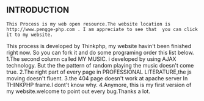 ﻿## INTRODUCTION
	This Process is my web open resource.The website location is http://www.pengge-php.com . I am appreciate to see that  you can click it to my website.
This process is developed by Thinkphp, my website havin't been finished right now. So you can fork it and do some programing  order this list below.
	1.The second column called MY MUSIC. i developed by using AJAX technology. But the the pattern of random playing the music doesn't come true.
	2.The right part of every page in PROFESSIONAL LITERATURE,the js moving doesn't fluent.
	3.the 404 page doesn't work at apache server In THINKPHP frame.I dont't know why.
	4.Anymore, this is my first version of my website.welcome to point out every bug.Thanks a lot.

